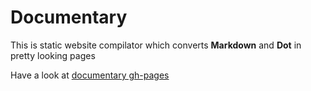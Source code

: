 # Documentary

This is static website compilator which converts **Markdown** and **Dot** in pretty looking pages

Have a look at [documentary gh-pages](https://nirname.github.io/documentary/)